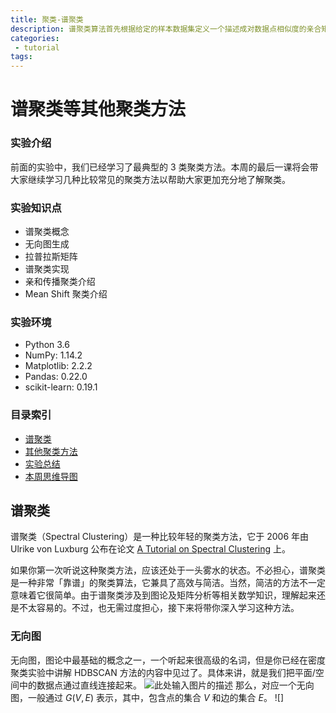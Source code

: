 ```yaml
---
title: 聚类-谱聚类
description: 谱聚类算法首先根据给定的样本数据集定义一个描述成对数据点相似度的亲合矩阵,并且计算矩阵的特征值和特征向量，然后选择合适的特征向量聚类不同的数据点。
categories:
 - tutorial
tags:
---
```



# 谱聚类等其他聚类方法

### 实验介绍
前面的实验中，我们已经学习了最典型的 3 类聚类方法。本周的最后一课将会带大家继续学习几种比较常见的聚类方法以帮助大家更加充分地了解聚类。

### 实验知识点

- 谱聚类概念
- 无向图生成
- 拉普拉斯矩阵
- 谱聚类实现
- 亲和传播聚类介绍
- Mean Shift 聚类介绍

### 实验环境

- Python 3.6
- NumPy: 1.14.2
- Matplotlib: 2.2.2
- Pandas: 0.22.0
- scikit-learn: 0.19.1

### 目录索引

- <a href="#谱聚类">谱聚类</a>
- <a href="#其他聚类方法">其他聚类方法</a>
- <a href="#实验总结">实验总结</a>
- <a href="#本周思维导图">本周思维导图</a>

## 谱聚类

谱聚类（Spectral Clustering）是一种比较年轻的聚类方法，它于 2006 年由 Ulrike von Luxburg 公布在论文 [A Tutorial on Spectral Clustering](https://www.cs.cmu.edu/~aarti/Class/10701/readings/Luxburg06_TR.pdf) 上。

如果你第一次听说这种聚类方法，应该还处于一头雾水的状态。不必担心，谱聚类是一种非常「靠谱」的聚类算法，它兼具了高效与简洁。当然，简洁的方法不一定意味着它很简单。由于谱聚类涉及到图论及矩阵分析等相关数学知识，理解起来还是不太容易的。不过，也无需过度担心，接下来将带你深入学习这种方法。

### 无向图

无向图，图论中最基础的概念之一，一个听起来很高级的名词，但是你已经在密度聚类实验中讲解 HDBSCAN 方法的内容中见过了。具体来讲，就是我们把平面/空间中的数据点通过直线连接起来。
![此处输入图片的描述](https://doc.shiyanlou.com/document-uid214893labid6102timestamp1531806571428.png)
那么，对应一个无向图，一般通过 $G\left ( V,E \right )$ 表示，其中，包含点的集合 $V$ 和边的集合 $E$。
![]
